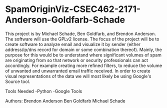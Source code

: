 # SpamOriginViz-CSEC462-2171-Anderson-Goldfarb-Schade
This project is by Michael Schade, Ben Goldfarb, and Brendon Anderson. The software will use the GPLv2 license. 
The focus of the project will be to create software to analyze email and visualize it by sender (either address/ip/dns record for domain or some combination thereof). 
Mainly, the purpose for this would be to understand where significant volumes of spam are originating from so that network or security professionals can act accordingly.
For example creating more refined filters, to reduce the volume of unwanted and unwarranted email traffic received. In order to create visual representations of the data 
we will most likely be using Google's Source tool.

Tools Needed
  -Python
  -Google Tools


  Authors:
  Brendon Anderson
  Ben Goldfarb
  Michael Schade


